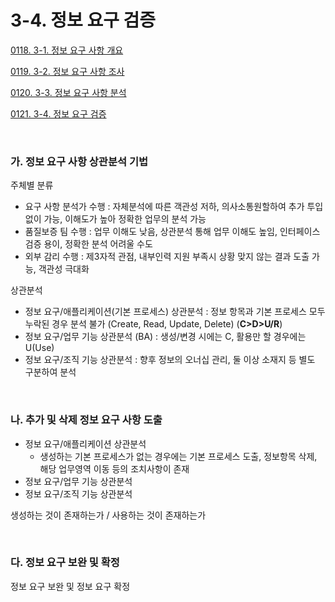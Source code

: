 # 3-4. 정보 요구 검증

<p> <a href="./study_0118.html">0118. 3-1. 정보 요구 사항 개요</a> </p>
<p> <a href="./study_0119.html">0119. 3-2. 정보 요구 사항 조사</a> </p>
<p> <a href="./study_0120.html">0120. 3-3. 정보 요구 사항 분석</a> </p>
<p> <a href="./study_0121.html">0121. 3-4. 정보 요구 검증</a> </p>

<br>


### **가. 정보 요구 사항 상관분석 기법** 

주체별 분류
- 요구 사항 분석가 수행 : 자체분석에 따른 객관성 저하, 의사소통원할하여 추가 투입없이 가능, 이해도가 높아 정확한 업무의 분석 가능
- 품질보증 팀 수행 : 업무 이해도 낮음, 상관분석 통해 업무 이해도 높임, 인터페이스 검증 용이, 정확한 분석 어려울 수도
- 외부 감리 수행 : 제3자적 관점, 내부인력 지원 부족시 상황 맞지 않는 결과 도출 가능, 객관성 극대화

상관분석
- 정보 요구/애플리케이션(기본 프로세스) 상관분석 : 정보 항목과 기본 프로세스 모두 누락된 경우 분석 불가 (Create, Read, Update, Delete) (**C>D>U/R**)
- 정보 요구/업무 기능 상관분석 (BA) : 생성/변경 시에는 C,  활용만 할 경우에는 U(Use)
- 정보 요구/조직 기능 상관분석 : 향후 정보의 오너십 관리, 둘 이상 소재지 등 별도 구분하여 분석

<br>


### **나. 추가 및 삭제 정보 요구 사항 도출** 

- 정보 요구/애플리케이션 상관분석
  - 생성하는 기본 프로세스가 없는 경우에는 기본 프로세스 도출, 정보항목 삭제, 해당 업무영역 이동 등의 조치사항이 존재
- 정보 요구/업무 기능 상관분석
- 정보 요구/조직 기능 상관분석

생성하는 것이 존재하는가 / 사용하는 것이 존재하는가

<br>


### **다. 정보 요구 보완 및 확정** 

정보 요구 보완 및 정보 요구 확정

